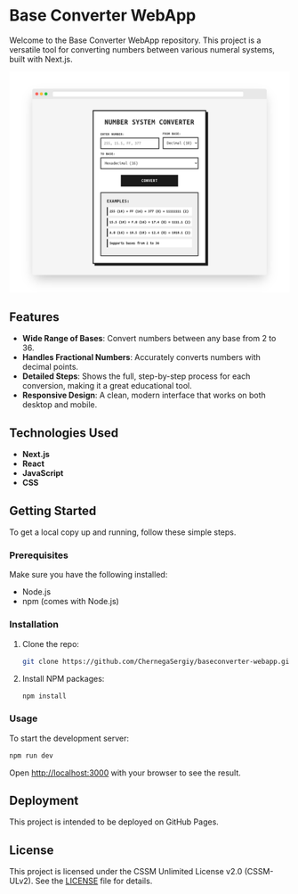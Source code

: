 # Base Converter WebApp

Welcome to the Base Converter WebApp repository. This project is a versatile tool for converting numbers between various numeral systems, built with Next.js.

![Base Converter Screenshot](images/screely-1757144551617.png)

## Features

- **Wide Range of Bases**: Convert numbers between any base from 2 to 36.
- **Handles Fractional Numbers**: Accurately converts numbers with decimal points.
- **Detailed Steps**: Shows the full, step-by-step process for each conversion, making it a great educational tool.
- **Responsive Design**: A clean, modern interface that works on both desktop and mobile.

## Technologies Used

- **Next.js**
- **React**
- **JavaScript**
- **CSS**

## Getting Started

To get a local copy up and running, follow these simple steps.

### Prerequisites

Make sure you have the following installed:

- Node.js
- npm (comes with Node.js)

### Installation

1. Clone the repo:
   ```bash
   git clone https://github.com/ChernegaSergiy/baseconverter-webapp.git
   ```
2. Install NPM packages:
   ```bash
   npm install
   ```

### Usage

To start the development server:

```bash
npm run dev
```

Open [http://localhost:3000](http://localhost:3000) with your browser to see the result.

## Deployment

This project is intended to be deployed on GitHub Pages.

## License

This project is licensed under the CSSM Unlimited License v2.0 (CSSM-ULv2). See the [LICENSE](LICENSE) file for details.
